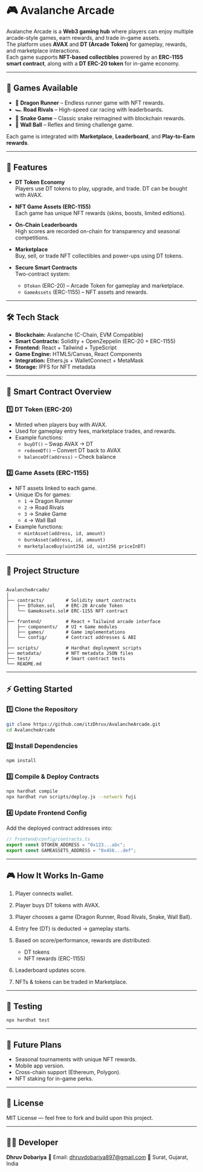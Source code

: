 # 🎮 Avalanche Arcade  

Avalanche Arcade is a **Web3 gaming hub** where players can enjoy multiple arcade-style games, earn rewards, and trade in-game assets.  
The platform uses **AVAX** and **DT (Arcade Token)** for gameplay, rewards, and marketplace interactions.  
Each game supports **NFT-based collectibles** powered by an **ERC-1155 smart contract**, along with a **DT ERC-20 token** for in-game economy.  

---

## 🚀 Games Available

- 🐉 **Dragon Runner** – Endless runner game with NFT rewards.  
- 🏎 **Road Rivals** – High-speed car racing with leaderboards.  
- 🐍 **Snake Game** – Classic snake reimagined with blockchain rewards.  
- 🏐 **Wall Ball** – Reflex and timing challenge game.  

Each game is integrated with **Marketplace**, **Leaderboard**, and **Play-to-Earn rewards**.

---

## 🎯 Features

- **DT Token Economy**  
  Players use DT tokens to play, upgrade, and trade. DT can be bought with AVAX.  

- **NFT Game Assets (ERC-1155)**  
  Each game has unique NFT rewards (skins, boosts, limited editions).  

- **On-Chain Leaderboards**  
  High scores are recorded on-chain for transparency and seasonal competitions.  

- **Marketplace**  
  Buy, sell, or trade NFT collectibles and power-ups using DT tokens.  

- **Secure Smart Contracts**  
  Two-contract system:  
  - `DToken` (ERC-20) – Arcade Token for gameplay and marketplace.  
  - `GameAssets` (ERC-1155) – NFT assets and rewards.  

---

## 🛠 Tech Stack

- **Blockchain:** Avalanche (C-Chain, EVM Compatible)  
- **Smart Contracts:** Solidity + OpenZeppelin (ERC-20 + ERC-1155)  
- **Frontend:** React + Tailwind + TypeScript  
- **Game Engine:** HTML5/Canvas, React Components  
- **Integration:** Ethers.js + WalletConnect + MetaMask  
- **Storage:** IPFS for NFT metadata  

---

## 📜 Smart Contract Overview

### 1️⃣ DT Token (ERC-20)
- Minted when players buy with AVAX.  
- Used for gameplay entry fees, marketplace trades, and rewards.  
- Example functions:  
  - `buyDT()` – Swap AVAX → DT  
  - `redeemDT()` – Convert DT back to AVAX  
  - `balanceOf(address)` – Check balance  

### 2️⃣ Game Assets (ERC-1155)
- NFT assets linked to each game.  
- Unique IDs for games:  
  - `1` → Dragon Runner  
  - `2` → Road Rivals  
  - `3` → Snake Game  
  - `4` → Wall Ball  
- Example functions:  
  - `mintAsset(address, id, amount)`  
  - `burnAsset(address, id, amount)`  
  - `marketplaceBuy(uint256 id, uint256 priceInDT)`  

---

## 📂 Project Structure

```

AvalancheArcade/
│
├── contracts/        # Solidity smart contracts
│   ├── DToken.sol    # ERC-20 Arcade Token
│   └── GameAssets.sol# ERC-1155 NFT contract
│
├── frontend/         # React + Tailwind arcade interface
│   ├── components/   # UI + Game modules
│   ├── games/        # Game implementations
│   └── config/       # Contract addresses & ABI
│
├── scripts/          # Hardhat deployment scripts
├── metadata/         # NFT metadata JSON files
├── test/             # Smart contract tests
└── README.md

````

---

## ⚡ Getting Started

### 1️⃣ Clone the Repository
```bash
git clone https://github.com/itzDhruv/AvalancheArcade.git
cd AvalancheArcade
````

### 2️⃣ Install Dependencies

```bash
npm install
```

### 3️⃣ Compile & Deploy Contracts

```bash
npx hardhat compile
npx hardhat run scripts/deploy.js --network fuji
```

### 4️⃣ Update Frontend Config

Add the deployed contract addresses into:

```ts
// frontend/config/contracts.ts
export const DTOKEN_ADDRESS = "0x123...abc";
export const GAMEASSETS_ADDRESS = "0x456...def";
```

---

## 🎮 How It Works In-Game

1. Player connects wallet.
2. Player buys DT tokens with AVAX.
3. Player chooses a game (Dragon Runner, Road Rivals, Snake, Wall Ball).
4. Entry fee (DT) is deducted → gameplay starts.
5. Based on score/performance, rewards are distributed:

   * DT tokens
   * NFT rewards (ERC-1155)
6. Leaderboard updates score.
7. NFTs & tokens can be traded in Marketplace.

---

## 🧪 Testing

```bash
npx hardhat test
```

---

## 🔮 Future Plans

* Seasonal tournaments with unique NFT rewards.
* Mobile app version.
* Cross-chain support (Ethereum, Polygon).
* NFT staking for in-game perks.

---

## 📄 License

MIT License — feel free to fork and build upon this project.

---

## 👨‍💻 Developer

**Dhruv Dobariya**
📧 Email: [dhruvdobariya897@gmail.com](mailto:dhruvdobariya897@gmail.com)
📍 Surat, Gujarat, India
